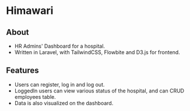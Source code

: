 # Himawari

## About

*   HR Admins' Dashboard for a hospital.
*   Written in Laravel, with TailwindCSS, Flowbite and D3.js for frontend.

## Features

*   Users can register, log in and log out.
*   LoggedIn users can view various status of the hospital, and can CRUD employees table.
*   Data is also visualized on the dashboard.
